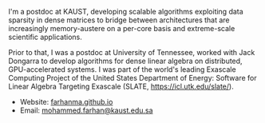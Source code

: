 I'm a postdoc at KAUST, developing scalable algorithms exploiting data sparsity
in dense matrices to bridge between architectures that are increasingly
memory-austere on a per-core basis and extreme-scale scientific applications.

Prior to that, I was a postdoc at University of Tennessee, worked with Jack
Dongarra to develop algorithms for dense linear algebra on distributed,
GPU-accelerated systems. I was part of the world's leading Exascale Computing
Project of the United States Department of Energy: Software for Linear Algebra
Targeting Exascale (SLATE, https://icl.utk.edu/slate/).

   * Website: [farhanma.github.io](https://farhanma.github.io/)
   * Email: mohammed.farhan@kaust.edu.sa
